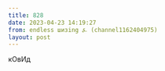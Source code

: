```yaml
---
title: 828
date: 2023-04-23 14:19:27
from: endless шизing ⍼ (channel1162404975)
layout: post
---
```


кОвИд
